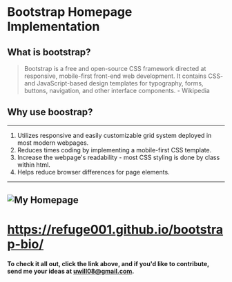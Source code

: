 # Bootstrap Homepage Implementation
## What is bootstrap?
> Bootstrap is a free and open-source CSS framework directed at responsive, mobile-first front-end web development. It contains CSS- and JavaScript-based design templates for typography, forms, buttons, navigation, and other interface components. - Wikipedia
## Why use boostrap?
---
1. Utilizes responsive and easily customizable grid system deployed in most modern webpages.
2. Reduces times coding by implementing a mobile-first CSS template.
3. Increase the webpage's readability - most CSS styling is done by class within html.
4. Helps reduce browser differences for page elements.
---
![My Homepage](/assets/img/markdown.png)
---
# https://refuge001.github.io/bootstrap-bio/
#### To check it all out, click the link above, and if you'd like to contribute, send me your ideas at uwill08@gmail.com.